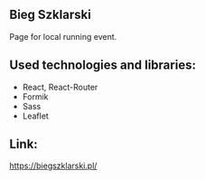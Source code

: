 ## Bieg Szklarski

Page for local running event.

## Used technologies and libraries:

- React, React-Router
- Formik
- Sass
- Leaflet

## Link:

https://biegszklarski.pl/
